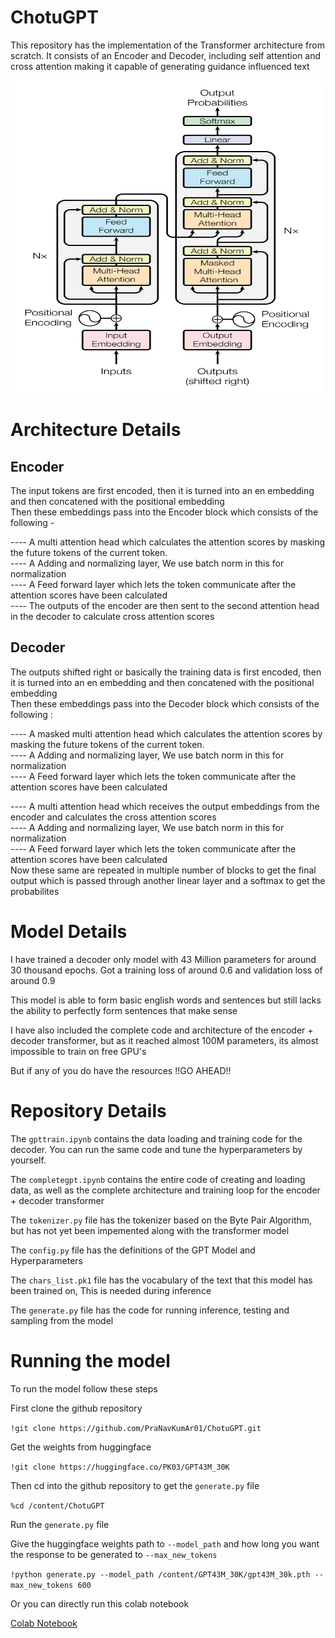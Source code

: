 # ChotuGPT
This repository has the implementation of the Transformer architecture from scratch. It consists of an Encoder and Decoder, including self attention and cross attention making it capable of generating guidance influenced text

<img src="https://github.com/PraNavKumAr01/ChotuGPT/blob/main/transformer.jpeg" width="500" height="500">

# Architecture Details
## Encoder
The input tokens are first encoded, then it is turned into an en embedding and then concatened with the positional embedding <br />
Then these embeddings pass into the Encoder block which consists of the following - 

---- A multi attention head which calculates the attention scores by masking the future tokens of the current token.<br />
---- A Adding and normalizing layer, We use batch norm in this for normalization<br />
---- A Feed forward layer which lets the token communicate after the attention scores have been calculated<br />
---- The outputs of the encoder are then sent to the second attention head in the decoder to calculate cross attention scores

## Decoder
The outputs shifted right or basically the training data is first encoded, then it is turned into an en embedding and then concatened with the positional embedding <br />
Then these embeddings pass into the Decoder block which consists of the following :

---- A masked multi attention head which calculates the attention scores by masking the future tokens of the current token.<br />
---- A Adding and normalizing layer, We use batch norm in this for normalization<br />
---- A Feed forward layer which lets the token communicate after the attention scores have been calculated<br />

---- A multi attention head which receives the output embeddings from the encoder and calculates the cross attention scores<br />
---- A Adding and normalizing layer, We use batch norm in this for normalization<br />
---- A Feed forward layer which lets the token communicate after the attention scores have been calculated<br />
Now these same are repeated in multiple number of blocks to get the final output which is passed through another linear layer and a softmax to get the probabilites

# Model Details

I have trained a decoder only model with 43 Million parameters for around 30 thousand epochs. Got a training loss of around 0.6 and validation loss of around 0.9

This model is able to form basic english words and sentences but still lacks the ability to perfectly form sentences that make sense

I have also included the complete code and architecture of the encoder + decoder transformer, but as it reached almost 100M parameters, its almost impossible to train on free GPU's<br />

But if any of you do have the resources !!GO AHEAD!!

# Repository Details

The `gpttrain.ipynb` contains the data loading and training code for the decoder. You can run the same code and tune the hyperparameters by yourself. 

The `completegpt.ipynb` contains the entire code of creating and loading data, as well as the complete architecture and training loop for the encoder + decoder transformer

The `tokenizer.py` file has the tokenizer based on the Byte Pair Algorithm, but has not yet been impemented along with the transformer model

The `config.py` file has the definitions of the GPT Model and Hyperparameters

The `chars_list.pk1` file has the vocabulary of the text that this model has been trained on, This is needed during inference

The `generate.py` file has the code for running inference, testing and sampling from the model 

# Running the model

To run the model follow these steps

First clone the github repository

`!git clone https://github.com/PraNavKumAr01/ChotuGPT.git`<br />

 Get the weights from huggingface
 
`!git clone https://huggingface.co/PK03/GPT43M_30K`

Then cd into the github repository to get the `generate.py` file

`%cd /content/ChotuGPT`

Run the `generate.py` file

Give the huggingface weights path to `--model_path` and how long you want the response to be generated to `--max_new_tokens`

`!python generate.py --model_path /content/GPT43M_30K/gpt43M_30k.pth --max_new_tokens 600`

Or you can directly run this colab notebook

[Colab Notebook](https://colab.research.google.com/drive/1bN6eHQW9TgDBsx8gE8MO9icEkNsDRbiV?usp=sharing)
